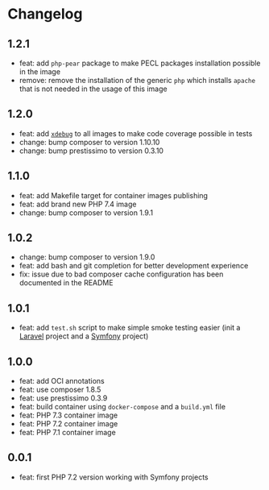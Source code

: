 # Changelog

## 1.2.1

- feat: add `php-pear` package to make PECL packages installation possible in the image
- remove: remove the installation of the generic `php` which installs `apache` that is not needed in the usage of this image

## 1.2.0

- feat: add [`xdebug`](https://xdebug.org/) to all images to make code coverage possible in tests
- change: bump composer to version 1.10.10
- change: bump prestissimo to version 0.3.10

## 1.1.0

- feat: add Makefile target for container images publishing
- feat: add brand new PHP 7.4 image
- change: bump composer to version 1.9.1

## 1.0.2

- change: bump composer to version 1.9.0
- feat: add bash and git completion for better development experience
- fix: issue due to bad composer cache configuration has been documented in the README

## 1.0.1

- feat: add `test.sh` script to make simple smoke testing easier (init a [Laravel](https://laravel.com) project and a [Symfony](https://symfony.com) project)

## 1.0.0

- feat: add OCI annotations
- feat: use composer 1.8.5
- feat: use prestissimo 0.3.9
- feat: build container using `docker-compose` and a `build.yml` file
- feat: PHP 7.3 container image
- feat: PHP 7.2 container image
- feat: PHP 7.1 container image

## 0.0.1

- feat: first PHP 7.2 version working with Symfony projects
